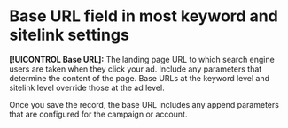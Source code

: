 # Base URL field in most keyword and sitelink settings

**[!UICONTROL Base URL]:** The landing page URL to which search engine users are taken when they click your ad. Include any parameters that determine the content of the page. Base URLs at the keyword level and sitelink level override those at the ad level.

Once you save the record, the base URL includes any append parameters that are configured for the campaign or account.
